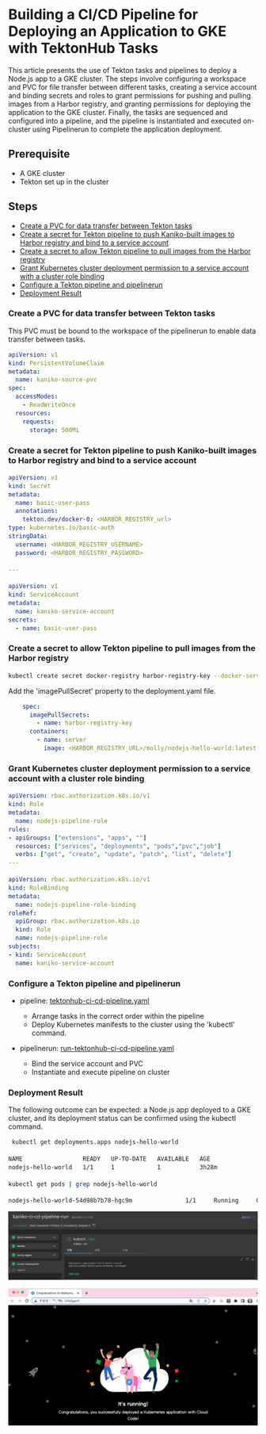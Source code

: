 # Building a CI/CD Pipeline for Deploying an Application to GKE with TektonHub Tasks
This article presents the use of Tekton tasks and pipelines to deploy a Node.js app to a GKE cluster. The steps involve configuring a workspace and PVC for file transfer between different tasks, creating a service account and binding secrets and roles to grant permissions for pushing and pulling images from a Harbor registry, and granting permissions for deploying the application to the GKE cluster. Finally, the tasks are sequenced and configured into a pipeline, and the pipeline is instantiated and executed on-cluster using Pipelinerun to complete the application deployment.

## Prerequisite
- A GKE cluster
- Tekton set up in the cluster

## Steps
- [Create a PVC for data transfer between Tekton tasks](https://github.com/MollyH1391/TektonCI-CD-pipeline/tree/main/tektonhub-ci-cd-pipl#create-a-pvc-for-data-transfer-between-tekton-tasks)
- [Create a secret for Tekton pipeline to push Kaniko-built images to Harbor registry and bind to a service account](https://github.com/MollyH1391/TektonCI-CD-pipeline/tree/main/tektonhub-ci-cd-pipl#create-a-secret-for-tekton-pipeline-to-push-kaniko-built-images-to-harbor-registry-and-bind-to-a-service-account)
- [Create a secret to allow Tekton pipeline to pull images from the Harbor registry](https://github.com/MollyH1391/TektonCI-CD-pipeline/tree/main/tektonhub-ci-cd-pipl#create-a-secret-to-allow-tekton-pipeline-to-pull-images-from-the-harbor-registry)
- [Grant Kubernetes cluster deployment permission to a service account with a cluster role binding](https://github.com/MollyH1391/TektonCI-CD-pipeline/tree/main/tektonhub-ci-cd-pipl#grant-kubernetes-cluster-deployment-permission-to-a-service-account-with-a-cluster-role-binding)
- [Configure a Tekton pipeline and pipelinerun](https://github.com/MollyH1391/TektonCI-CD-pipeline/tree/main/tektonhub-ci-cd-pipl#configure-a-tekton-pipeline-and-pipelinerun)
- [Deployment Result](https://github.com/MollyH1391/TektonCI-CD-pipeline/tree/main/tektonhub-ci-cd-pipl#result)

### Create a PVC for data transfer between Tekton tasks
This PVC must be bound to the workspace of the pipelinerun to enable data transfer between tasks.
```yaml
apiVersion: v1
kind: PersistentVolumeClaim
metadata:
  name: kaniko-source-pvc
spec:
  accessModes:
    - ReadWriteOnce
  resources:
    requests:
      storage: 500Mi
```

### Create a secret for Tekton pipeline to push Kaniko-built images to Harbor registry and bind to a service account
```yaml
apiVersion: v1
kind: Secret
metadata:
  name: basic-user-pass
  annotations:
    tekton.dev/docker-0: <HARBOR_REGISTRY_url>
type: kubernetes.io/basic-auth
stringData:
  username: <HARBOR_REGISTRY_USERNAME>
  password: <HARBOR_REGISTRY_PASSWORD>

---

apiVersion: v1
kind: ServiceAccount
metadata:
  name: kaniko-service-account
secrets:
  - name: basic-user-pass
```

### Create a secret to allow Tekton pipeline to pull images from the Harbor registry
```bash
kubectl create secret docker-registry harbor-registry-key --docker-server=<HARBOR_REGISTRY_url> --docker-username=<HARBOR_REGISTRY_USERNAME> --docker-password=<HARBOR_REGISTRY_PASSWORD> --docker-email=<YOUR_EMAIL>
```

Add the 'imagePullSecret' property to the deployment.yaml file.
```yaml
    spec:
      imagePullSecrets:
        - name: harbor-registry-key 
      containers:
        - name: server
          image: <HARBOR_REGISTRY_URL>/molly/nodejs-hello-world:latest
```

### Grant Kubernetes cluster deployment permission to a service account with a cluster role binding
```yaml
apiVersion: rbac.authorization.k8s.io/v1
kind: Role
metadata:
  name: nodejs-pipeline-role
rules:
- apiGroups: ["extensions", "apps", ""]
  resources: ["services", "deployments", "pods","pvc","job"]
  verbs: ["get", "create", "update", "patch", "list", "delete"]
---

apiVersion: rbac.authorization.k8s.io/v1
kind: RoleBinding
metadata:
  name: nodejs-pipeline-role-binding
roleRef:
  apiGroup: rbac.authorization.k8s.io
  kind: Role
  name: nodejs-pipeline-role
subjects:
- kind: ServiceAccount
  name: kaniko-service-account
```

### Configure a Tekton pipeline and pipelinerun
- pipeline: [tektonhub-ci-cd-pipeline.yaml](https://github.com/MollyH1391/TektonCI-CD-pipeline/blob/8eef94df49c096f1ef3508bd8364d204af22bec8/tektonhub-ci-cd-pipl/pipelines/tektonhub-ci-cd-pipeline.yaml)
    - Arrange tasks in the correct order within the pipeline
    - Deploy Kubernetes manifests to the cluster using the 'kubectl' command.

- pipelinerun: [run-tektonhub-ci-cd-pipeline.yaml](https://github.com/MollyH1391/TektonCI-CD-pipeline/blob/8eef94df49c096f1ef3508bd8364d204af22bec8/tektonhub-ci-cd-pipl/pipelines/run-tektonhub-ci-cd-pipeline.yaml)
    - Bind the service account and PVC
    - Instantiate and execute pipeline on cluster

### Deployment Result
The following outcome can be expected: a Node.js app deployed to a GKE cluster, and its deployment status can be confirmed using the kubectl command.

```bash
 kubectl get deployments.apps nodejs-hello-world

NAME                 READY   UP-TO-DATE   AVAILABLE   AGE
nodejs-hello-world   1/1     1            1           3h28m

kubectl get pods | grep nodejs-hello-world

nodejs-hello-world-54d98b7b78-hgc9m               1/1     Running     0          3h28m
```
![tekton-pipeline](https://github.com/MollyH1391/TektonCI-CD-pipeline/blob/846855ff050f70a00373b695b4f16951c6e37701/tektonhub-ci-cd-pipl/GUI/tekton-pipelinerun.png)

![nodejs-app](https://github.com/MollyH1391/TektonCI-CD-pipeline/blob/65b4c730189c5bc85e04739321ee1b333cd80731/tektonhub-ci-cd-pipl/GUI/nodejs-app.png)